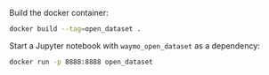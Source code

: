 Build the docker container:

```bash
docker build --tag=open_dataset .
```

Start a Jupyter notebook with `waymo_open_dataset` as a dependency:

```bash
docker run -p 8888:8888 open_dataset
```
